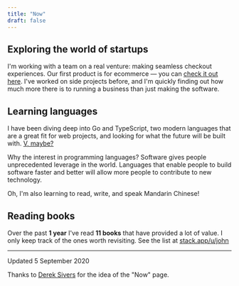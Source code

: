 ```yaml
---
title: "Now"
draft: false
---
```


## Exploring the world of startups

I'm working with a team on a real venture: making seamless checkout experiences. Our first product is for ecommerce — you can [check it out here](https://peachpay.app/). I've worked on side projects before, and I'm quickly finding out how much more there is to running a business than just making the software.

## Learning languages

I have been diving deep into Go and TypeScript, two modern languages that are a great fit for web projects, and looking for what the future will be built with. [V, maybe?](https://vlang.io/)

Why the interest in programming languages? Software gives people unprecedented leverage in the world. Languages that enable people to build software faster and better will allow more people to contribute to new technology.

Oh, I'm also learning to read, write, and speak Mandarin Chinese!

## Reading books

Over the past **1 year** I've read **11 books** that have provided a lot of
value. I only keep track of the ones worth revisiting. See the list at
[stack.app/u/john](https://stack.app/u/john/books)

---

Updated 5 September 2020

Thanks to [Derek Sivers](https://sivers.org/now) for the idea of the "Now" page.
